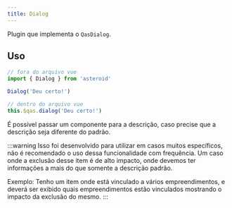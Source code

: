 ```yaml
---
title: Dialog
---
```


Plugin que implementa o `QasDialog`.

<doc-api file="dialog/Dialog" type="plugins" name="Dialog" />

## Uso
```js
// fora do arquivo vue
import { Dialog } from 'asteroid'

Dialog('Deu certo!')

// dentro do arquivo vue
this.$qas.dialog('Deu certo!')
```

<doc-example file="Dialog/Basic" title="Básico" />

É possível passar um componente para a descrição, caso precise que a descrição seja diferente do padrão.

:::warning
Isso foi desenvolvido para utilizar em casos muitos específicos, não é recomendado o uso dessa funcionalidade com frequência.
Um caso onde a exclusão desse item é de alto impacto, onde devemos ter informações a mais do que somente a descrição padrão.

Exemplo: Tenho um item onde está vinculado a vários empreendimentos, e deverá ser exibido quais empreendimentos estão vinculados mostrando o impacto da exclusão do mesmo.
:::
<doc-example file="Dialog/DialogWithDescriptionComponent" title="Descrição sendo um componente" />